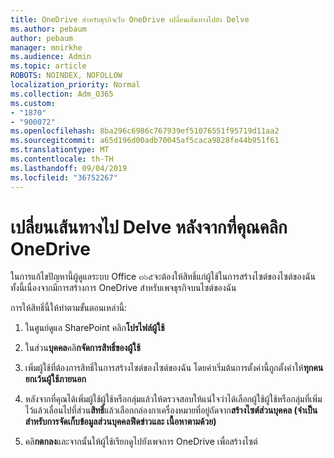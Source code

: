 ```yaml
---
title: OneDrive สำหรับธุรกิจเว็บ OneDrive เปลี่ยนเส้นทางไปยัง Delve
ms.author: pebaum
author: pebaum
manager: mnirkhe
ms.audience: Admin
ms.topic: article
ROBOTS: NOINDEX, NOFOLLOW
localization_priority: Normal
ms.collection: Adm_O365
ms.custom:
- "1870"
- "900072"
ms.openlocfilehash: 8ba296c6986c767939ef51076551f95719d11aa2
ms.sourcegitcommit: a65d196d00adb70045af5caca9828fe44b951f61
ms.translationtype: MT
ms.contentlocale: th-TH
ms.lasthandoff: 09/04/2019
ms.locfileid: "36752267"
---
```

# <a name="redirected-to-delve-after-you-click-onedrive"></a>เปลี่ยนเส้นทางไป Delve หลังจากที่คุณคลิก OneDrive

ในการแก้ไขปัญหานี้ผู้ดูแลระบบ Office ๓๖๕จะต้องให้สิทธิ์แก่ผู้ใช้ในการสร้างไซต์ของไซต์ของฉัน ทั้งนี้เนื่องจากมีการสร้างการ OneDrive สำหรับเพจธุรกิจบนไซต์ของฉัน

การให้สิทธิ์นี้ให้ทำตามขั้นตอนเหล่านี้:

1. ในศูนย์ดูแล SharePoint คลิก**โปรไฟล์ผู้ใช้**

2. ในส่วน**บุคคล**คลิ**กจัดการสิทธิ์ของผู้ใช้**

3. เพิ่มผู้ใช้ที่ต้องการสิทธิ์ในการสร้างไซต์ของไซต์ของฉัน โดยค่าเริ่มต้นการตั้งค่านี้ถูกตั้งค่าให้**ทุกคนยกเว้นผู้ใช้ภายนอก**

4. หลังจากที่คุณได้เพิ่มผู้ใช้ผู้ใช้หรือกลุ่มแล้วให้ตรวจสอบให้แน่ใจว่าได้เลือกผู้ใช้ผู้ใช้หรือกลุ่มที่เพิ่มไว้แล้วเลื่อนไปที่ส่วน**สิทธิ์**แล้วเลือกกล่องกาเครื่องหมายที่อยู่ถัดจาก**สร้างไซต์ส่วนบุคคล (จำเป็นสำหรับการจัดเก็บข้อมูลส่วนบุคคลฟีดข่าวและ เนื้อหาตามด้วย)**

5. คลิ**กตกลง**และจากนั้นให้ผู้ใช้เรียกดูไปยังเพจการ OneDrive เพื่อสร้างไซต์
